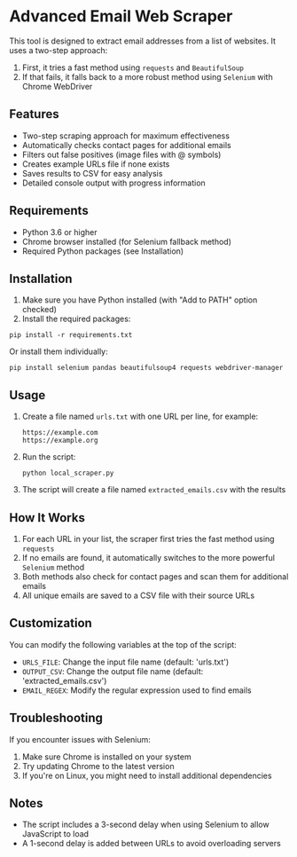# Advanced Email Web Scraper

This tool is designed to extract email addresses from a list of websites. It uses a two-step approach:
1. First, it tries a fast method using `requests` and `BeautifulSoup`
2. If that fails, it falls back to a more robust method using `Selenium` with Chrome WebDriver

## Features

- Two-step scraping approach for maximum effectiveness
- Automatically checks contact pages for additional emails
- Filters out false positives (image files with @ symbols)
- Creates example URLs file if none exists
- Saves results to CSV for easy analysis
- Detailed console output with progress information

## Requirements

- Python 3.6 or higher
- Chrome browser installed (for Selenium fallback method)
- Required Python packages (see Installation)

## Installation

1. Make sure you have Python installed (with "Add to PATH" option checked)
2. Install the required packages:

```
pip install -r requirements.txt
```

Or install them individually:

```
pip install selenium pandas beautifulsoup4 requests webdriver-manager
```

## Usage

1. Create a file named `urls.txt` with one URL per line, for example:
   ```
   https://example.com
   https://example.org
   ```

2. Run the script:
   ```
   python local_scraper.py
   ```

3. The script will create a file named `extracted_emails.csv` with the results

## How It Works

1. For each URL in your list, the scraper first tries the fast method using `requests`
2. If no emails are found, it automatically switches to the more powerful `Selenium` method
3. Both methods also check for contact pages and scan them for additional emails
4. All unique emails are saved to a CSV file with their source URLs

## Customization

You can modify the following variables at the top of the script:

- `URLS_FILE`: Change the input file name (default: 'urls.txt')
- `OUTPUT_CSV`: Change the output file name (default: 'extracted_emails.csv')
- `EMAIL_REGEX`: Modify the regular expression used to find emails

## Troubleshooting

If you encounter issues with Selenium:

1. Make sure Chrome is installed on your system
2. Try updating Chrome to the latest version
3. If you're on Linux, you might need to install additional dependencies

## Notes

- The script includes a 3-second delay when using Selenium to allow JavaScript to load
- A 1-second delay is added between URLs to avoid overloading servers